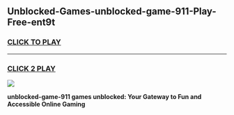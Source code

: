 
## Unblocked-Games-unblocked-game-911-Play-Free-ent9t
<h3>
<a href="https://premium76.site?title=unblocked-game-911&ref=20A">CLICK TO PLAY</a></h3>
<hr>

<h3>
<a href="https://premium76.site?title=unblocked-game-911&ref=20A">CLICK 2 PLAY</a>
  
</h3>

<a href="https://premium76.site?title=unblocked-game-911&ref=20A"><img src="https://clearcache.store/games.png"></a>


**unblocked-game-911 games unblocked: Your Gateway to Fun and Accessible Online Gaming**
